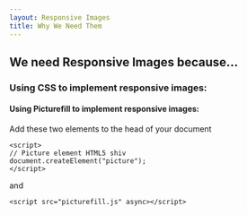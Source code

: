 ```yaml
---
layout: Responsive Images
title: Why We Need Them
---
```

 
 
## We need Responsive Images because...  

### Using CSS to implement responsive images:  



#### Using Picturefill to implement responsive images:  

Add these two elements to the head of your document

```
<script>
// Picture element HTML5 shiv
document.createElement("picture");
</script>

```

and

```
<script src="picturefill.js" async></script>

```
 

